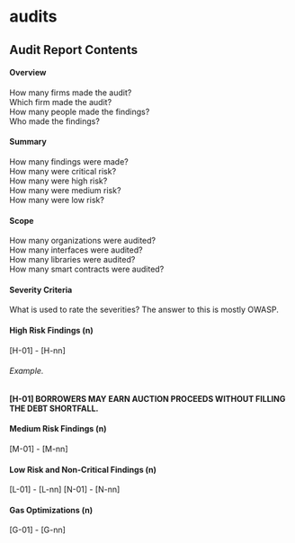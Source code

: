 # audits
## Audit Report Contents

#### Overview
How many firms made the audit?<br/>
Which firm made the audit?<br/>
How many people made the findings?<br/>
Who made the findings?<br/>

#### Summary
How many findings were made?<br/>
How many were critical risk?<br/>
How many were high risk?<br/>
How many were medium risk?<br/>
How many were low risk?<br/>

#### Scope
How many organizations were audited?<br/>
How many interfaces were audited?<br/>
How many libraries were audited?<br/>
How many smart contracts were audited?<br/>

#### Severity Criteria
What is used to rate the severities? The answer to this is mostly OWASP.<br/>

#### High Risk Findings (n)
[H-01] - [H-nn]<br/>
###### Example.
**[H-01] BORROWERS MAY EARN AUCTION PROCEEDS WITHOUT FILLING THE DEBT SHORTFALL.**

#### Medium Risk Findings (n)
[M-01] - [M-nn]<br/>

#### Low Risk and Non-Critical Findings (n)
[L-01] - [L-nn]
[N-01] - [N-nn]

#### Gas Optimizations (n)
[G-01] - [G-nn]
